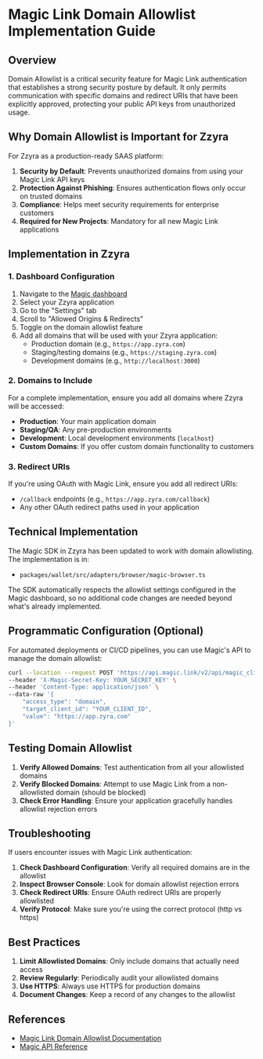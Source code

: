 # Magic Link Domain Allowlist Implementation Guide

## Overview

Domain Allowlist is a critical security feature for Magic Link authentication that establishes a strong security posture by default. It only permits communication with specific domains and redirect URIs that have been explicitly approved, protecting your public API keys from unauthorized usage.

## Why Domain Allowlist is Important for Zzyra

For Zzyra as a production-ready SAAS platform:

1. **Security by Default**: Prevents unauthorized domains from using your Magic Link API keys
2. **Protection Against Phishing**: Ensures authentication flows only occur on trusted domains
3. **Compliance**: Helps meet security requirements for enterprise customers
4. **Required for New Projects**: Mandatory for all new Magic Link applications

## Implementation in Zzyra

### 1. Dashboard Configuration

1. Navigate to the [Magic dashboard](https://dashboard.magic.link/)
2. Select your Zzyra application
3. Go to the "Settings" tab
4. Scroll to "Allowed Origins & Redirects"
5. Toggle on the domain allowlist feature
6. Add all domains that will be used with your Zzyra application:
   - Production domain (e.g., `https://app.zyra.com`)
   - Staging/testing domains (e.g., `https://staging.zyra.com`)
   - Development domains (e.g., `http://localhost:3000`)

### 2. Domains to Include

For a complete implementation, ensure you add all domains where Zzyra will be accessed:

- **Production**: Your main application domain
- **Staging/QA**: Any pre-production environments
- **Development**: Local development environments (`localhost`)
- **Custom Domains**: If you offer custom domain functionality to customers

### 3. Redirect URIs

If you're using OAuth with Magic Link, ensure you add all redirect URIs:

- `/callback` endpoints (e.g., `https://app.zyra.com/callback`)
- Any other OAuth redirect paths used in your application

## Technical Implementation

The Magic SDK in Zzyra has been updated to work with domain allowlisting. The implementation is in:

- `packages/wallet/src/adapters/browser/magic-browser.ts`

The SDK automatically respects the allowlist settings configured in the Magic dashboard, so no additional code changes are needed beyond what's already implemented.

## Programmatic Configuration (Optional)

For automated deployments or CI/CD pipelines, you can use Magic's API to manage the domain allowlist:

```bash
curl --location --request POST 'https://api.magic.link/v2/api/magic_client/allowlist/add' \
--header 'X-Magic-Secret-Key: YOUR_SECRET_KEY' \
--header 'Content-Type: application/json' \
--data-raw '{
    "access_type": "domain",
    "target_client_id": "YOUR_CLIENT_ID",
    "value": "https://app.zyra.com"
}'
```

## Testing Domain Allowlist

1. **Verify Allowed Domains**: Test authentication from all your allowlisted domains
2. **Verify Blocked Domains**: Attempt to use Magic Link from a non-allowlisted domain (should be blocked)
3. **Check Error Handling**: Ensure your application gracefully handles allowlist rejection errors

## Troubleshooting

If users encounter issues with Magic Link authentication:

1. **Check Dashboard Configuration**: Verify all required domains are in the allowlist
2. **Inspect Browser Console**: Look for domain allowlist rejection errors
3. **Check Redirect URIs**: Ensure OAuth redirect URIs are properly allowlisted
4. **Verify Protocol**: Make sure you're using the correct protocol (http vs https)

## Best Practices

1. **Limit Allowlisted Domains**: Only include domains that actually need access
2. **Review Regularly**: Periodically audit your allowlisted domains
3. **Use HTTPS**: Always use HTTPS for production domains
4. **Document Changes**: Keep a record of any changes to the allowlist

## References

- [Magic Link Domain Allowlist Documentation](https://magic.link/docs/authentication/security/allowlists/domain-allowlist)
- [Magic API Reference](https://magic.link/docs/api-reference/client-side-sdks/web)
